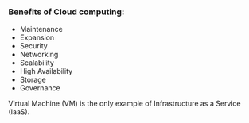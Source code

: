 ### Benefits of Cloud computing: 

- Maintenance
- Expansion
- Security
- Networking
- Scalability
- High Availability
- Storage
- Governance


Virtual Machine (VM) is the only example of Infrastructure as a Service (IaaS). 

